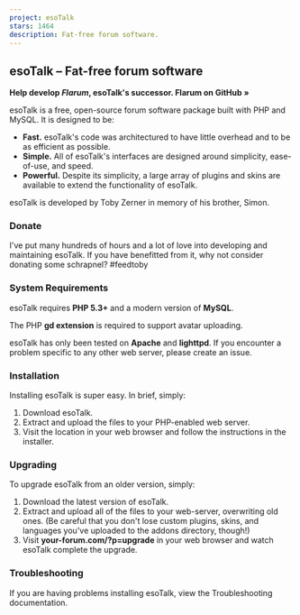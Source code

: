 ```yaml
---
project: esoTalk
stars: 1464
description: Fat-free forum software.
---
```


esoTalk – Fat-free forum software
---------------------------------

**Help develop _Flarum_, esoTalk's successor. Flarum on GitHub »**

esoTalk is a free, open-source forum software package built with PHP and MySQL. It is designed to be:

-   **Fast.** esoTalk's code was architectured to have little overhead and to be as efficient as possible.
-   **Simple.** All of esoTalk's interfaces are designed around simplicity, ease-of-use, and speed.
-   **Powerful.** Despite its simplicity, a large array of plugins and skins are available to extend the functionality of esoTalk.

esoTalk is developed by Toby Zerner in memory of his brother, Simon.

### Donate

I've put many hundreds of hours and a lot of love into developing and maintaining esoTalk. If you have benefitted from it, why not consider donating some schrapnel? #feedtoby

### System Requirements

esoTalk requires **PHP 5.3+** and a modern version of **MySQL**.

The PHP **gd extension** is required to support avatar uploading.

esoTalk has only been tested on **Apache** and **lighttpd**. If you encounter a problem specific to any other web server, please create an issue.

### Installation

Installing esoTalk is super easy. In brief, simply:

1.  Download esoTalk.
2.  Extract and upload the files to your PHP-enabled web server.
3.  Visit the location in your web browser and follow the instructions in the installer.

### Upgrading

To upgrade esoTalk from an older version, simply:

1.  Download the latest version of esoTalk.
2.  Extract and upload all of the files to your web-server, overwriting old ones. (Be careful that you don't lose custom plugins, skins, and languages you've uploaded to the addons directory, though!)
3.  Visit **your-forum.com/?p=upgrade** in your web browser and watch esoTalk complete the upgrade.

### Troubleshooting

If you are having problems installing esoTalk, view the Troubleshooting documentation.
